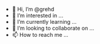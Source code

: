 - 👋 Hi, I’m @grehd
- 👀 I’m interested in ...
- 🌱 I’m currently learning ...
- 💞️ I’m looking to collaborate on ...
- 📫 How to reach me ...

<!---
grehd/grehd is a ✨ special ✨ repository because its `README.md` (this file) appears on your GitHub profile.
You can click the Preview link to take a look at your changes.
--->
